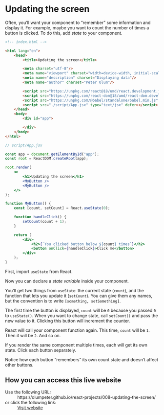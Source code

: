 
# Updating the screen 

Often, you’ll want your component to “remember” some information and display it. For example, maybe you want to count the number of times a button is clicked. To do this, add *state* to your component.

```html
<!-- index.html -->

<html lang="en">
    <head>
        <title>Updating the screen</title>

        <meta charset="utf-8"/>
        <meta name="viewport" charset="width=device-width, initial-scale=1"/>
        <meta name="description" charset="Displaying data"/>
        <meta name="author" charset="Peter Olum"/>

        <script src="https://unpkg.com/react@18/umd/react.development.js" defer></script>
        <script src="https://unpkg.com/react-dom@18/umd/react-dom.development.js" defer></script>
        <script src="https://unpkg.com/@babel/standalone/babel.min.js" defer></script>
        <script src="./script/App.jsx" type="text/jsx" defer></script>
    </head>
    <body>
        <div id="app">

        </div>
    </body>
</html>
```

```jsx
// script/App.jsx

const app = document.getElementById("app");
const root = ReactDOM.createRoot(app);

root.render(
    <>
        <h1>Updating the screen</h1>
        <MyButton />
        <MyButton />
    </>
);

function MyButton() {
    const [count, setCount] = React.useState(0);

    function handleClick() {
        setCount(count + 1);
    }

    return (
        <div>
            <h2>{`You clicked button below ${count} times`}</h2>
            <button onClick={handleClick}>Click me</button>
        </div>
    );
}
```

First, import `useState` from React.

Now you can declare a *state variable* inside your component.

You’ll get two things from `useState`: the current state (`count`), and the function that lets you update it (`setCount`). You can give them any names, but the convention is to write `[something, setSomething]`.

The first time the button is displayed, `count` will be `0` because you passed `0` to `useState()`. When you want to change state, call `setCount()` and pass the new value to it. Clicking this button will increment the counter.

React will call your component function again. This time, `count` will be `1`. Then it will be `2`. And so on.

If you render the same component multiple times, each will get its own state. Click each button separately.

Notice how each button “remembers” its own count state and doesn’t affect other buttons.

## How you can access this live website

<dl>
  Use the following URL:
  <dd>
    https://olumpeter.github.io/react-projects/008-updating-the-screen/
  </dd>
  or click the following link:
  <dd>
    <a href="https://olumpeter.github.io/react-projects/008-updating-the-screen/">Visit website</a>
  </dd>
</dl>


